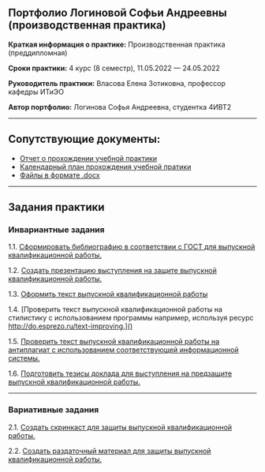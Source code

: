 ## Портфолио Логиновой Софьи Андреевны (производственная практика)

**Краткая информация о практике:** Производственная практика (преддипломная) 

**Сроки практики:** 4 курс (8 семестр), 11.05.2022 — 24.05.2022

**Руководитель практики:** Власова Елена Зотиковна, профессор кафедры ИТиЭО

**Автор портфолио:** Логинова Софья Андреевна, студентка 4ИВТ2

------------

## Сопутствующие документы:
- [Отчет о прохождении учебной практики](https://github.com/sonyadk/diploma-practice-22/blob/main/%D0%9B%D0%BE%D0%B3%D0%B8%D0%BD%D0%BE%D0%B2%D0%B0%20%D0%A1%D0%BE%D1%84%D1%8C%D1%8F%20%D0%90%D0%BD%D0%B4%D1%80%D0%B5%D0%B5%D0%B5%D0%B2%D0%BD%D0%B0%204%D0%98%D0%92%D0%A2%20%D0%9E%D1%82%D1%87%D0%B5%D1%82%20%D0%BF%D0%BE%20%D0%BF%D1%80%D0%B0%D0%BA%D1%82%D0%B8%D0%BA%D0%B5.pdf)
- [Календарный план прохождения учебной пратики](https://github.com/sonyadk/diploma-practice-22/blob/main/%D0%9B%D0%BE%D0%B3%D0%B8%D0%BD%D0%BE%D0%B2%D0%B0%20%D0%A1%D0%BE%D1%84%D1%8C%D1%8F%20%D0%90%D0%BD%D0%B4%D1%80%D0%B5%D0%B5%D0%B2%D0%BD%D0%B0%204%D0%98%D0%92%D0%A2%20%D0%97%D0%B0%D0%B4%D0%B0%D0%BD%D0%B8%D0%B5%20%D0%BD%D0%B0%20%D0%BF%D1%80%D0%B0%D0%BA%D1%82%D0%B8%D0%BA%D1%83.pdf)
- [Файлы в формате .docx](https://github.com/sonyadk/diploma-practice-22/tree/main/docx)
------------

## Задания практики

### Инвариантные задания

1.1. [Сформировать библиографию в соответствии с ГОСТ для выпускной квалификационной работы.]()

1.2. [Создать презентацию выступления на защите выпускной квалификационной работы.]()

1.3. [Оформить текст выпускной квалификационной работы]()

1.4. [Проверить текст выпускной квалификационной работы на стилистику с использованием программы например, используя ресурс http://do.esprezo.ru/text-improving.]()

1.5. [Проверить текст выпускной квалификационной работы на антиплагиат с использованием соответствующей информационной системы.]()

1.6. [Подготовить тезисы доклада для выступления на предзащите выпускной квалификационной работы.]()

------------

### Вариативные задания

2.1. [Создать скринкаст для защиты выпускной квалификационной работы.]()

2.2. [Создать раздаточный материал для защиты выпускной квалификационной работы.]()

